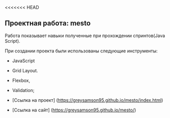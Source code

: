<<<<<<< HEAD
## Проектная работа: mesto
Работа показывает навыки полученные при прохождении спринтов(Java Script).

При создании проекта были использованы следующие инструменты:
* JavaScript
* Grid Layout.
* Flexbox,
* Validation;

* [Ссылка на проект] (https://greysamson95.github.io/mesto/index.html)

* [Ссылка на сайт] (https://greysamson95.github.io/mesto/)


